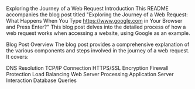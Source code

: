 Exploring the Journey of a Web Request
Introduction
This README accompanies the blog post titled "Exploring the Journey of a Web Request: What Happens When You Type https://www.google.com in Your Browser and Press Enter?" This blog post delves into the detailed process of how a web request works when accessing a website, using Google as an example.

Blog Post Overview
The blog post provides a comprehensive explanation of the various components and steps involved in the journey of a web request. It covers:

DNS Resolution
TCP/IP Connection
HTTPS/SSL Encryption
Firewall Protection
Load Balancing
Web Server Processing
Application Server Interaction
Database Queries

